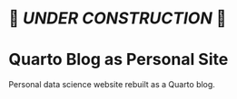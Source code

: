 # :construction: *UNDER CONSTRUCTION* :construction:

# Quarto Blog as Personal Site

Personal data science website rebuilt as a Quarto blog.
